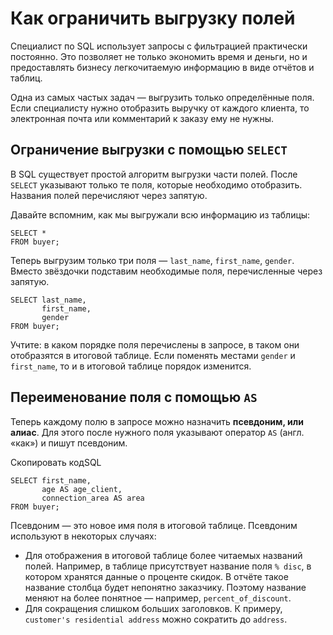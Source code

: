 # Как ограничить выгрузку полей

Специалист по SQL использует запросы с фильтрацией практически постоянно. Это позволяет не только экономить время и деньги, но и предоставлять бизнесу легкочитаемую информацию в виде отчётов и таблиц.

Одна из самых частых задач — выгрузить только определённые поля. Если специалисту нужно отобразить выручку от каждого клиента, то электронная почта или комментарий к заказу ему не нужны.

## Ограничение выгрузки с помощью `SELECT`

В SQL существует простой алгоритм выгрузки части полей. После `SELECT` указывают только те поля, которые необходимо отобразить. Названия полей перечисляют через запятую.

Давайте вспомним, как мы выгружали всю информацию из таблицы:

```
SELECT *
FROM buyer; 
```

Теперь выгрузим только три поля — `last_name`, `first_name`, `gender`. Вместо звёздочки подставим необходимые поля, перечисленные через запятую.

```
SELECT last_name,
       first_name,
       gender
FROM buyer; 
```

Учтите: в каком порядке поля перечислены в запросе, в таком они отобразятся в итоговой таблице. Если поменять местами `gender` и `first_name`, то и в итоговой таблице порядок изменится.

## Переименование поля с помощью `AS`

Теперь каждому полю в запросе можно назначить **псевдоним, или алиас**. Для этого после нужного поля указывают оператор `AS` (англ. «как») и пишут псевдоним.

Скопировать кодSQL

```
SELECT first_name,
       age AS age_client,
       connection_area AS area
FROM buyer; 
```

Псевдоним — это новое имя поля в итоговой таблице. Псевдоним используют в некоторых случаях:

- Для отображения в итоговой таблице более читаемых названий полей. Например, в таблице присутствует название поля `% disc`, в котором хранятся данные о проценте скидок. В отчёте такое название столбца будет непонятно заказчику. Поэтому название меняют на более понятное — например, `percent_of_discount`.
- Для сокращения слишком больших заголовков. К примеру, `customer's residential address` можно сократить до `address`.


